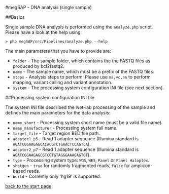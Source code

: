 #megSAP - DNA analysis (single sample)

##Basics

Single sample DNA analysis is performed using the `analyze.php` script.  
Please have a look at the help using:

	> php megSAP/src/Pipelines/analyze.php --help

The main parameters that you have to provide are:

* `folder` - The sample folder, which contains the the FASTQ files as produced by bcl2fastq2.
* `name` - The sample name, which must be a prefix of the FASTQ files.
* `steps` -  Analysis steps to perform. Please use `ma,vc,an` to perform mapping, variant calling and variant annotation.
* `system` - The processing system configuration INI file (see next section).


##Processing system configuration INI file

The system INI file described the wet-lab processing of the sample and defines the main parameters for the data analysis:

* `name_short` - Processing system short name (must be a valid file name).
* `name_manufacturer` - Processing system full name.
* `target_file` - Target region BED file path.
* `adapter1_p5` - Read 1 adapter sequence (Illumina standard is `AGATCGGAAGAGCACACGTCTGAACTCCAGTCA`).
* `adapter2_p7` - Read 1 adapter sequence (Illumina standard is `AGATCGGAAGAGCGTCGTGTAGGGAAAGAGTGT`).
* `type` - Processing system type: `WGS`, `WES`, `Panel` or `Panel Haloplex`.
* `shotgun` - `true` for randomly fragmented reads,  `false` for amplicon-based reads.
* `build` - Corrently only 'hg19' is supported.

[back to the start page](../Readme.md)
